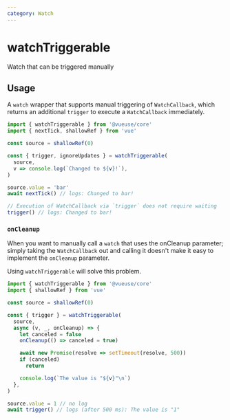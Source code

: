 ```yaml
---
category: Watch
---
```


# watchTriggerable

Watch that can be triggered manually

## Usage

A `watch` wrapper that supports manual triggering of `WatchCallback`, which returns an additional `trigger` to execute a `WatchCallback` immediately.

```ts twoslash
import { watchTriggerable } from '@vueuse/core'
import { nextTick, shallowRef } from 'vue'

const source = shallowRef(0)

const { trigger, ignoreUpdates } = watchTriggerable(
  source,
  v => console.log(`Changed to ${v}!`),
)

source.value = 'bar'
await nextTick() // logs: Changed to bar!

// Execution of WatchCallback via `trigger` does not require waiting
trigger() // logs: Changed to bar!
```

### `onCleanup`

When you want to manually call a `watch` that uses the onCleanup parameter; simply taking the `WatchCallback` out and calling it doesn't make it easy to implement the `onCleanup` parameter.

Using `watchTriggerable` will solve this problem.

```ts twoslash
import { watchTriggerable } from '@vueuse/core'
import { shallowRef } from 'vue'

const source = shallowRef(0)

const { trigger } = watchTriggerable(
  source,
  async (v, _, onCleanup) => {
    let canceled = false
    onCleanup(() => canceled = true)

    await new Promise(resolve => setTimeout(resolve, 500))
    if (canceled)
      return

    console.log(`The value is "${v}"\n`)
  },
)

source.value = 1 // no log
await trigger() // logs (after 500 ms): The value is "1"
```

